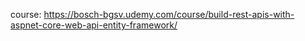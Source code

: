 course: https://bosch-bgsv.udemy.com/course/build-rest-apis-with-aspnet-core-web-api-entity-framework/